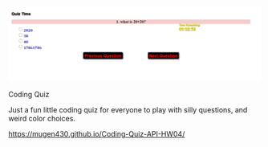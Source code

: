 <img src="coding-quiz.jpg" alt="coding quiz demo">

Coding Quiz

Just a fun little coding quiz for everyone to play with silly questions, and weird color choices.

https://mugen430.github.io/Coding-Quiz-API-HW04/